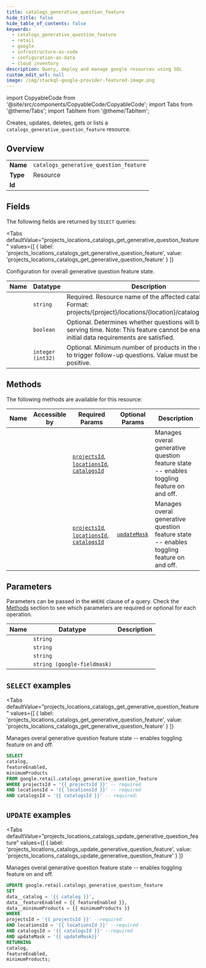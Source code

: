 ```yaml
--- 
title: catalogs_generative_question_feature
hide_title: false
hide_table_of_contents: false
keywords:
  - catalogs_generative_question_feature
  - retail
  - google
  - infrastructure-as-code
  - configuration-as-data
  - cloud inventory
description: Query, deploy and manage google resources using SQL
custom_edit_url: null
image: /img/stackql-google-provider-featured-image.png
---
```


import CopyableCode from '@site/src/components/CopyableCode/CopyableCode';
import Tabs from '@theme/Tabs';
import TabItem from '@theme/TabItem';

Creates, updates, deletes, gets or lists a <code>catalogs_generative_question_feature</code> resource.

## Overview
<table><tbody>
<tr><td><b>Name</b></td><td><code>catalogs_generative_question_feature</code></td></tr>
<tr><td><b>Type</b></td><td>Resource</td></tr>
<tr><td><b>Id</b></td><td><CopyableCode code="google.retail.catalogs_generative_question_feature" /></td></tr>
</tbody></table>

## Fields

The following fields are returned by `SELECT` queries:

<Tabs
    defaultValue="projects_locations_catalogs_get_generative_question_feature"
    values={[
        { label: 'projects_locations_catalogs_get_generative_question_feature', value: 'projects_locations_catalogs_get_generative_question_feature' }
    ]}
>
<TabItem value="projects_locations_catalogs_get_generative_question_feature">

Configuration for overall generative question feature state.

<table>
<thead>
    <tr>
    <th>Name</th>
    <th>Datatype</th>
    <th>Description</th>
    </tr>
</thead>
<tbody>
<tr>
    <td><CopyableCode code="catalog" /></td>
    <td><code>string</code></td>
    <td>Required. Resource name of the affected catalog. Format: projects/&#123;project&#125;/locations/&#123;location&#125;/catalogs/&#123;catalog&#125;</td>
</tr>
<tr>
    <td><CopyableCode code="featureEnabled" /></td>
    <td><code>boolean</code></td>
    <td>Optional. Determines whether questions will be used at serving time. Note: This feature cannot be enabled until initial data requirements are satisfied.</td>
</tr>
<tr>
    <td><CopyableCode code="minimumProducts" /></td>
    <td><code>integer (int32)</code></td>
    <td>Optional. Minimum number of products in the response to trigger follow-up questions. Value must be 0 or positive.</td>
</tr>
</tbody>
</table>
</TabItem>
</Tabs>

## Methods

The following methods are available for this resource:

<table>
<thead>
    <tr>
    <th>Name</th>
    <th>Accessible by</th>
    <th>Required Params</th>
    <th>Optional Params</th>
    <th>Description</th>
    </tr>
</thead>
<tbody>
<tr>
    <td><a href="#projects_locations_catalogs_get_generative_question_feature"><CopyableCode code="projects_locations_catalogs_get_generative_question_feature" /></a></td>
    <td><CopyableCode code="select" /></td>
    <td><a href="#parameter-projectsId"><code>projectsId</code></a>, <a href="#parameter-locationsId"><code>locationsId</code></a>, <a href="#parameter-catalogsId"><code>catalogsId</code></a></td>
    <td></td>
    <td>Manages overal generative question feature state -- enables toggling feature on and off.</td>
</tr>
<tr>
    <td><a href="#projects_locations_catalogs_update_generative_question_feature"><CopyableCode code="projects_locations_catalogs_update_generative_question_feature" /></a></td>
    <td><CopyableCode code="update" /></td>
    <td><a href="#parameter-projectsId"><code>projectsId</code></a>, <a href="#parameter-locationsId"><code>locationsId</code></a>, <a href="#parameter-catalogsId"><code>catalogsId</code></a></td>
    <td><a href="#parameter-updateMask"><code>updateMask</code></a></td>
    <td>Manages overal generative question feature state -- enables toggling feature on and off.</td>
</tr>
</tbody>
</table>

## Parameters

Parameters can be passed in the `WHERE` clause of a query. Check the [Methods](#methods) section to see which parameters are required or optional for each operation.

<table>
<thead>
    <tr>
    <th>Name</th>
    <th>Datatype</th>
    <th>Description</th>
    </tr>
</thead>
<tbody>
<tr id="parameter-catalogsId">
    <td><CopyableCode code="catalogsId" /></td>
    <td><code>string</code></td>
    <td></td>
</tr>
<tr id="parameter-locationsId">
    <td><CopyableCode code="locationsId" /></td>
    <td><code>string</code></td>
    <td></td>
</tr>
<tr id="parameter-projectsId">
    <td><CopyableCode code="projectsId" /></td>
    <td><code>string</code></td>
    <td></td>
</tr>
<tr id="parameter-updateMask">
    <td><CopyableCode code="updateMask" /></td>
    <td><code>string (google-fieldmask)</code></td>
    <td></td>
</tr>
</tbody>
</table>

## `SELECT` examples

<Tabs
    defaultValue="projects_locations_catalogs_get_generative_question_feature"
    values={[
        { label: 'projects_locations_catalogs_get_generative_question_feature', value: 'projects_locations_catalogs_get_generative_question_feature' }
    ]}
>
<TabItem value="projects_locations_catalogs_get_generative_question_feature">

Manages overal generative question feature state -- enables toggling feature on and off.

```sql
SELECT
catalog,
featureEnabled,
minimumProducts
FROM google.retail.catalogs_generative_question_feature
WHERE projectsId = '{{ projectsId }}' -- required
AND locationsId = '{{ locationsId }}' -- required
AND catalogsId = '{{ catalogsId }}' -- required;
```
</TabItem>
</Tabs>


## `UPDATE` examples

<Tabs
    defaultValue="projects_locations_catalogs_update_generative_question_feature"
    values={[
        { label: 'projects_locations_catalogs_update_generative_question_feature', value: 'projects_locations_catalogs_update_generative_question_feature' }
    ]}
>
<TabItem value="projects_locations_catalogs_update_generative_question_feature">

Manages overal generative question feature state -- enables toggling feature on and off.

```sql
UPDATE google.retail.catalogs_generative_question_feature
SET 
data__catalog = '{{ catalog }}',
data__featureEnabled = {{ featureEnabled }},
data__minimumProducts = {{ minimumProducts }}
WHERE 
projectsId = '{{ projectsId }}' --required
AND locationsId = '{{ locationsId }}' --required
AND catalogsId = '{{ catalogsId }}' --required
AND updateMask = '{{ updateMask}}'
RETURNING
catalog,
featureEnabled,
minimumProducts;
```
</TabItem>
</Tabs>
